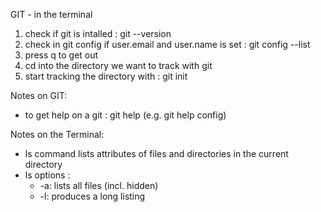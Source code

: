 GIT - in the terminal 

1. check if git is intalled : git --version
2. check in git config if user.email and user.name is set : git config --list
3. press q to get out
4. cd into the directory we want to track with git
5. start tracking the directory with : git init




Notes on GIT:

- to get help on a git <verb>: git help <verb> (e.g. git help config)


Notes on the Terminal:
- ls command lists attributes of files and directories in the current directory
- ls options :
  - -a: lists all files (incl. hidden)
  - -l: produces a long listing
